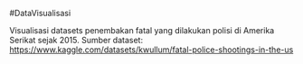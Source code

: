 #DataVisualisasi

Visualisasi datasets penembakan fatal yang dilakukan polisi di Amerika Serikat sejak 2015.
Sumber dataset: https://www.kaggle.com/datasets/kwullum/fatal-police-shootings-in-the-us
